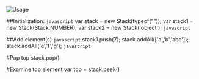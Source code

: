 ![Usage](https://i.imgur.com/1QEdoG1.png)

##Initialization:
```javascript```
var stack = new Stack(typeof(""));
var stack1 = new Stack(Stack.NUMBER);
var stack2 = new Stack('object');
```javascript```

##Add element(s)
```javascript```
stack1.push(7);
stack.addAll(['a','b','abc']);
stack.addAll('e','f','g');
```javascript```

#Pop top
stack.pop()

#Examine top element
var top = stack.peek()